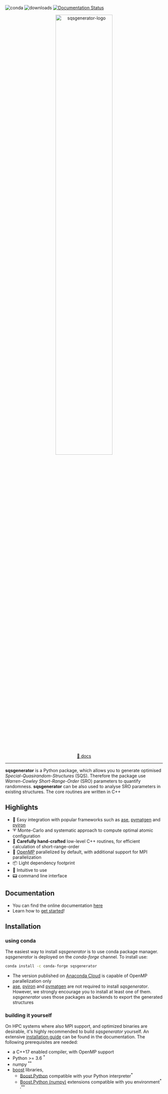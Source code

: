 ![conda](https://anaconda.org/conda-forge/sqsgenerator/badges/installer/conda.svg) 
![downloads](
https://anaconda.org/conda-forge/sqsgenerator/badges/downloads.svg)
[![Documentation Status](https://readthedocs.org/projects/sqsgenerator/badge/?version=latest)](https://sqsgenerator.readthedocs.io/en/latest/?badge=latest)


<p align="center">
  <img src="https://github.com/dgehringer/sqsgenerator/raw/master/docs/source/logo_large.svg" width="60%" alt="sqsgenerator-logo" />
  <br /><br />
  <a href="https://sqsgenerator.readthedocs.io">📝 docs</a>
</p>

---

**sqsgenerator** is a Python package, which allows you to generate optimised *Special-Quasirandom-Structures* (SQS). Therefore the package use *Warren-Cowley Short-Range-Order* (SRO) parameters to quantify randomness. **sqsgenerator** can be also used to analyse SRO parameters in existing structures. The core routines are written in C++

## Highlights

  - :electric_plug: Easy integration with popular frameworks such as [ase](https://wiki.fysik.dtu.dk/ase/),
    [pymatgen](https://pymatgen.org/) and [pyiron](https://pyiron.org/)
  - :curly_loop: Monte-Carlo and systematic approach to compute optimal atomic configuration
  - :rocket: **Carefully hand-crafted** low-level C++ routines, for efficient calculation of short-range-order
  - :twisted_rightwards_arrows: [OpenMP](https://www.openmp.org/) parallelized by default, with additional support for MPI parallelization
  - :package: Light dependency footprint 
  - :baby_bottle: Intuitive to use
  - :pager: command line interface

## Documentation

  - You can find the online documentation [here](https://sqsgenerator.readthedocs.io/en/latest/)
  - Learn how to [get started](https://sqsgenerator.readthedocs.io/en/latest/how_to.html)!


## Installation

### using conda
The easiest way to install *sqsgenerator* is to use conda package manager. *sqsgenerator* is deployed on the
*conda-forge* channel. To install use:

```bash
conda install -c conda-forge sqsgenerator
```

  - The version published on [Anaconda Cloud](https://anaconda.org/conda-forge/sqsgenerator) is capable of OpenMP parallelization only
  - [ase](https://wiki.fysik.dtu.dk/ase/), [pyiron](https://pyiron.org) and [pymatgen](https://pymatgen.org/) are not
    required to install *sqsgenerator*. However, we strongly encourage you to install at least one of them.
    *sqsgenerator* uses those packages as backends to export the generated structures

### building it yourself
On HPC systems where also MPI support, and optimized binaries are desirable, it's highly recommended to build
*sqsgenerator* yourself. An extensive [installation guide](https://sqsgenerator.readthedocs.io/en/latest/installation_guide.html)
can be found in the documentation. The following prerequisites are needed:

  - a C++17 enabled compiler, with OpenMP support
  - Python >= 3.6 <sup>*</sup>
  - numpy <sup>**</sup>
  - [boost](https://www.boost.org/) libraries,
    - [Boost.Python](https://www.boost.org/doc/libs/1_78_0/libs/python/doc/html/tutorial/index.html) compatible with
      your Python interpreter<sup>*</sup>
    - [Boost.Python (numpy)](https://www.boost.org/doc/libs/1_78_0/libs/python/doc/html/numpy/index.html) extensions
      compatible with you environment<sup>* ,**</sup>

